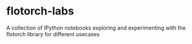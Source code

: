 # flotorch-labs
A collection of IPython notebooks exploring and experimenting with the flotorch library for different usecases
